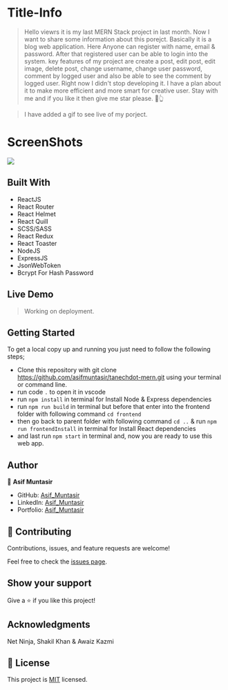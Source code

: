 # Title-Info
> Hello viewrs it is my last MERN Stack project in last month. Now I want to share some information about this porejct. Basically it is a blog web application. Here Anyone can register with name, email & password. After that registered user can be able to login into the system. key features of my project are create a post, edit post, edit image, delete post, change username, change user password, comment by logged user and also be able to see the comment by logged user. Right now I didn't stop developing it. I have a plan about it to make more efficient and more smart for creative user. Stay with me and if you like it then give me star please. 🙏👆

> I have added a gif to see live of my porject.


# ScreenShots
![](tanechdot_blog.gif)
<!-- >Comming Soon -->

## Built With
- ReactJS
- React Router
- React Helmet
- React Quill
- SCSS/SASS
- React Redux
- React Toaster
- NodeJS
- ExpressJS
- JsonWebToken
- Bcrypt For Hash Password

## Live Demo
<!-- For the link to the live demo, [Click here] -->
> Working on deployment.

## Getting Started
To get a local copy up and running you just need to follow the following steps;
- Clone this repository with
git clone https://github.com/asifmuntasir/tanechdot-mern.git using your terminal or command line.
- run code `.` to open it in vscode
- run `npm install` in terminal for Install Node & Express dependencies
- run `npm run build` in terminal but before that enter into the frontend folder with following command `cd frontend`
- then go back to parent folder with following command `cd ..` & run `npm run frontendInstall` in terminal for Install React dependencies
- and last run `npm start` in terminal and, now you are ready to use this web app.

## Author

👤 **Asif Muntasir**

- GitHub: [Asif_Muntasir](https://github.com/asifmuntasir)
- LinkedIn: [Asif_Muntasir](https://www.linkedin.com/in/asif-muntasir-shuaib/)
- Portfolio: [Asif_Muntasir](https://asifmuntasir.github.io/)

## 🤝 Contributing

Contributions, issues, and feature requests are welcome!

Feel free to check the [issues page](../../issues/).

## Show your support

Give a ⭐️ if you like this project!

## Acknowledgments

Net Ninja, Shakil Khan & Awaiz Kazmi

## 📝 License

This project is [MIT](./MIT.md) licensed.
